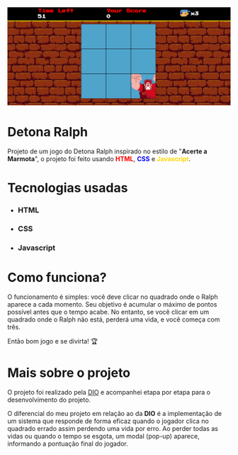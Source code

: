 <img src="./src/imgs/image.png" width="1000px">

<h1>Detona Ralph</h1>
<p>Projeto de um jogo do Detona Ralph inspirado no estilo de "<b>Acerte a Marmota</b>", o projeto foi feito usando <b style="color:#FF0000;">HTML</b>, <b style="color:#0000FF;">CSS</b> e <b style="color: #ffd700">Javascript</b>.</p>

<h1>Tecnologias usadas</h1>
<ul>
<li><h3>HTML</h3></li>
<li><h3>CSS</h3></li>
<li><h3>Javascript</h3></li>
</ul>

<h1>Como funciona?</h1>
<p>
O funcionamento é simples: você deve clicar no quadrado onde o Ralph aparece a cada momento. Seu objetivo é acumular o máximo de pontos possível antes que o tempo acabe. No entanto, se você clicar em um quadrado onde o Ralph não está, perderá uma vida, e você começa com três.</p>
<p>Então bom jogo e se divirta! 🏆</p>

<h1>Mais sobre o projeto</h1>
<p>O projeto foi realizado pela <a href="https://github.com/digitalinnovationone">DIO</a> e acompanhei etapa por etapa para o desenvolvimento do projeto.</p>
<p>
O diferencial do meu projeto em relação ao da <b>DIO</b> é a implementação de um sistema que responde de forma eficaz quando o jogador clica no quadrado errado assim perdendo uma vida por erro. Ao perder todas as vidas ou quando o tempo se esgota, um modal (pop-up) aparece, informando a pontuação final do jogador.</p>